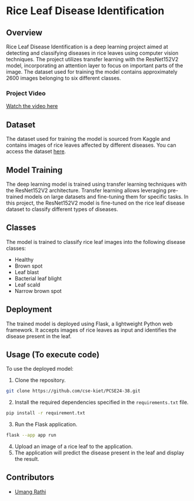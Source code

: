 # Rice Leaf Disease Identification

## Overview
Rice Leaf Disease Identification is a deep learning project aimed at detecting and classifying diseases in rice leaves using computer vision techniques. The project utilizes transfer learning with the ResNet152V2 model, incorporating an attention layer to focus on important parts of the image. The dataset used for training the model contains approximately 2600 images belonging to six different classes.

### Project Video
[Watch the video here](https://www.loom.com/share/3ac68f165e2f4d1bb7d67fe5c1256e99?sid=97793e34-a80f-4686-b068-bf4ce70e7d8e)


## Dataset
The dataset used for training the model is sourced from Kaggle and contains images of rice leaves affected by different diseases. You can access the dataset [here](https://www.kaggle.com/datasets/dedeikhsandwisaputra/rice-leafs-disease-dataset).

## Model Training
The deep learning model is trained using transfer learning techniques with the ResNet152V2 architecture. Transfer learning allows leveraging pre-trained models on large datasets and fine-tuning them for specific tasks. In this project, the ResNet152V2 model is fine-tuned on the rice leaf disease dataset to classify different types of diseases.

## Classes
The model is trained to classify rice leaf images into the following disease classes:
- Healthy
- Brown spot
- Leaf blast
- Bacterial leaf blight
- Leaf scald
- Narrow brown spot

## Deployment
The trained model is deployed using Flask, a lightweight Python web framework. It accepts images of rice leaves as input and identifies the disease present in the leaf.

## Usage (To execute code)
To use the deployed model:
1. Clone the repository.
  ```bash
  git clone https://github.com/cse-kiet/PCSE24-38.git
  ```
2. Install the required dependencies specified in the `requirements.txt` file.
  ```bash
  pip install -r requirement.txt
  ```
3. Run the Flask application.
  ```bash
  flask --app app run
  ```
4. Upload an image of a rice leaf to the application.
5. The application will predict the disease present in the leaf and display the result.

## Contributors
- [Umang Rathi](https://github.com/umangrathi110)


